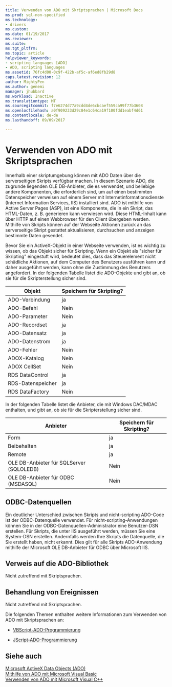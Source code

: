 ```yaml
---
title: Verwenden von ADO mit Skriptsprachen | Microsoft Docs
ms.prod: sql-non-specified
ms.technology:
- drivers
ms.custom: 
ms.date: 01/19/2017
ms.reviewer: 
ms.suite: 
ms.tgt_pltfrm: 
ms.topic: article
helpviewer_keywords:
- scripting languages [ADO]
- ADO, scripting languages
ms.assetid: 76fc4d00-0c9f-422b-af5c-af6ed8fb29d8
caps.latest.revision: 12
author: MightyPen
ms.author: genemi
manager: jhubbard
ms.workload: Inactive
ms.translationtype: MT
ms.sourcegitcommit: f7e6274d77a9cdd4de6cbcaef559ca99f77b3608
ms.openlocfilehash: a0f909233d29c84e1c64ca19f100fdd1eabf4d61
ms.contentlocale: de-de
ms.lasthandoff: 09/09/2017

---
```

# <a name="using-ado-with-scripting-languages"></a>Verwenden von ADO mit Skriptsprachen
Innerhalb einer skriptumgebung können mit ADO Daten über die serverseitigen Skripts verfügbar machen. In diesem Szenario ADO, die zugrunde liegenden OLE DB-Anbieter, die es verwendet, und beliebige andere Komponenten, die erforderlich sind, um auf einen bestimmten Datenspeicher verweisen auf einem Server mit Internetinformationsdienste (Internet Information Services, IIS) installiert sind. ADO ist mithilfe von Active Server Pages (ASP), ist eine Komponente, die in ein Skript, das HTML-Daten, z. B. generieren kann verwiesen wird. Diese HTML-Inhalt kann über HTTP auf einen Webbrowser für den Client übergeben werden. Mithilfe von Skripts können auf der Webseite Aktionen zurück an das serverseitige Skript gestattet aktualisieren, durchsuchen und anzeigen bestimmte Daten gesendet.  
  
 Bevor Sie ein ActiveX-Objekt in einer Webseite verwenden, ist es wichtig zu wissen, ob das Objekt sicher für Skripting. Wenn ein Objekt als "sicher für Skripting" eingestuft wird, bedeutet dies, dass das Steuerelement nicht schädliche Aktionen, auf dem Computer des Benutzers ausführen kann und daher ausgeführt werden, kann ohne die Zustimmung des Benutzers angefordert. In der folgenden Tabelle listet die ADO-Objekte und gibt an, ob sie für die Skripterstellung sicher sind.  
  
|Objekt|Speichern für Skripting?|  
|------------|-------------------------|  
|ADO-Verbindung|ja|  
|ADO-Befehl|Nein|  
|ADO-Parameter|Nein|  
|ADO-Recordset|ja|  
|ADO-Datensatz|ja|  
|ADO-Datenstrom|ja|  
|ADO-Fehler|Nein|  
|ADOX-Katalog|Nein|  
|ADOX CellSet|Nein|  
|RDS DataControl|ja|  
|RDS-Datenspeicher|ja|  
|RDS DataFactory|Nein|  
  
 In der folgenden Tabelle listet die Anbieter, die mit Windows DAC/MDAC enthalten, und gibt an, ob sie für die Skripterstellung sicher sind.  
  
|Anbieter|Speichern für Skripting?|  
|--------------|-------------------------|  
|Form|ja|  
|Beibehalten|ja|  
|Remote|ja|  
|OLE DB-Anbieter für SQLServer (SQLOLEDB)|Nein|  
|OLE DB-Anbieter für ODBC (MSDASQL)|Nein|  
  
## <a name="odbc-data-sources"></a>ODBC-Datenquellen  
 Ein deutlicher Unterschied zwischen Skripts und nicht-scripting ADO-Code ist der ODBC-Datenquelle verwendet. Für nicht-scripting-Anwendungen können Sie in der ODBC-Datenquellen-Administrator eine Benutzer-DSN erstellen. Für Skripts, die unter IIS ausgeführt werden, müssen Sie eine System-DSN erstellen. Andernfalls werden Ihre Skripts die Datenquelle, die Sie erstellt haben, nicht erkannt. Dies gilt für alle Skripts ADO-Anwendung mithilfe der Microsoft OLE DB-Anbieter für ODBC über Microsoft IIS.  
  
## <a name="referencing-the-ado-library"></a>Verweis auf die ADO-Bibliothek  
 Nicht zutreffend mit Skriptsprachen.  
  
## <a name="handling-events"></a>Behandlung von Ereignissen  
 Nicht zutreffend mit Skriptsprachen.  
  
 Die folgenden Themen enthalten weitere Informationen zum Verwenden von ADO mit Skriptsprachen an:  
  
-   [VBScript-ADO-Programmierung](../../../ado/guide/appendixes/vbscript-ado-programming.md)  
  
-   [JScript-ADO-Programmierung](../../../ado/guide/appendixes/jscript-ado-programming.md)  
  
## <a name="see-also"></a>Siehe auch  
 [Microsoft ActiveX Data Objects (ADO)](../../../ado/microsoft-activex-data-objects-ado.md)   
 [Mithilfe von ADO mit Microsoft Visual Basic](../../../ado/guide/appendixes/using-ado-with-microsoft-visual-basic.md)   
 [Verwenden von ADO mit Microsoft Visual C++](../../../ado/guide/appendixes/using-ado-with-microsoft-visual-c.md)   

